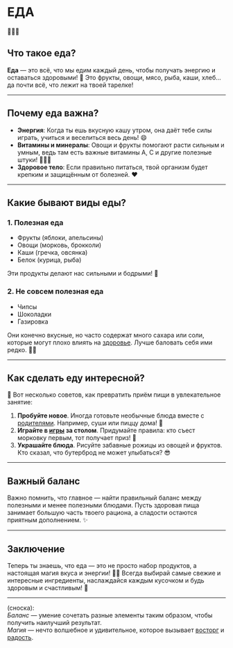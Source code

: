 # **ЕДА**
🍗🥗🍜

## Что такое еда?
**Еда** — это всё, что мы едим каждый день, чтобы получать энергию и оставаться здоровыми! 💪 Это фрукты, овощи, мясо, рыба, каши, хлеб... да почти всё, что лежит на твоей тарелке!

---

## Почему еда важна?
- **Энергия**: Когда ты ешь вкусную кашу утром, она даёт тебе силы играть, учиться и веселиться весь день! 😄
- **Витамины и минералы**: Овощи и фрукты помогают расти сильным и умным, ведь там есть важные витамины A, C и другие полезные штуки! 🌱🧅‍♂️
- **Здоровое тело**: Если правильно питаться, твой организм будет крепким и защищённым от болезней. ❤️

---

## Какие бывают виды еды?
### 1. **Полезная еда**
   - Фрукты (яблоки, апельсины)
   - Овощи (морковь, брокколи)
   - Каши (гречка, овсянка)
   - Белок (курица, рыба)
   
   Эти продукты делают нас сильными и бодрыми! 🚀

### 2. **Не совсем полезная еда**
   - Чипсы
   - Шоколадки
   - Газировка
   
   Они конечно вкусные, но часто содержат много сахара или соли, которые могут плохо влиять на [здоровье](Спорт.md). Лучше баловать себя ими редко. 🍫🍟

---

## Как сделать еду интересной?
🔆 Вот несколько советов, как превратить приём пищи в увлекательное занятие:

1. **Пробуйте новое**. Иногда готовьте необычные блюда вместе с [родителями](Семья.md). Например, суши или пиццу дома! 🍕
2. **Играйте в [игры](Игры.md) за столом**. Придумайте правила: кто съест морковку первым, тот получает приз! 🐰
3. **Украшайте блюда**. Рисуйте забавные рожицы из овощей и фруктов. Кто сказал, что бутерброд не может улыбаться? 😎

---

## Важный баланс
Важно помнить, что главное — найти правильный баланс между полезными и менее полезными блюдами. Пусть здоровая пища занимает большую часть твоего рациона, а сладости остаются приятным дополнением. ✨

---

## Заключение
Теперь ты знаешь, что еда — это не просто набор продуктов, а настоящая магия вкуса и энергии! 👩‍🍳 Всегда выбирай самые свежие и интересные ингредиенты, наслаждайся каждым кусочком и будь здоровым и счастливым! 💖

---

(сноска):  
*Баланс* — умение сочетать разные элементы таким образом, чтобы получить наилучший результат.  
*Магия* — нечто волшебное и удивительное, которое вызывает [восторг](Радость.md) и [радость](Улыбка.md).

